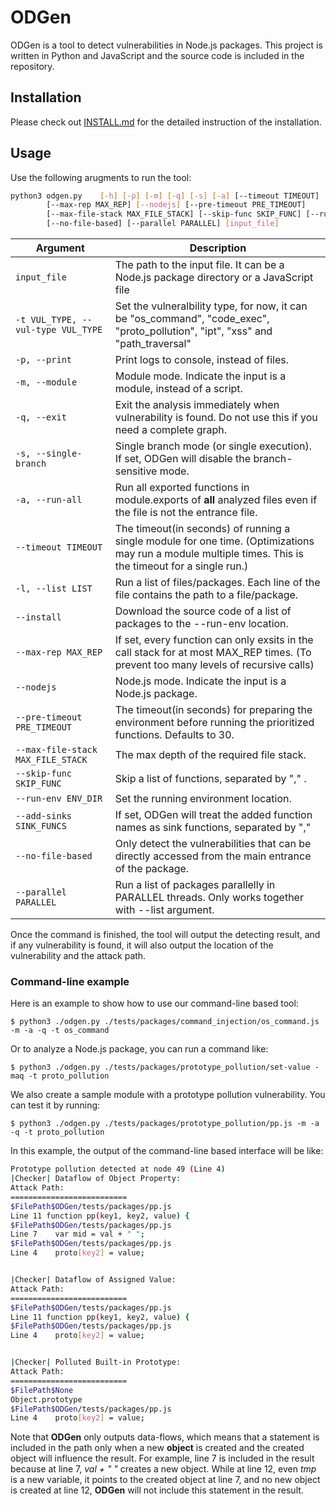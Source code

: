 # ODGen
ODGen is a tool to detect vulnerabilities in Node.js packages. This project is written in Python and JavaScript and the source code is included in the repository. 

## Installation
Please check out [INSTALL.md](./INSTALL.md) for the detailed instruction of the installation.

## Usage
Use the following arugments to run the tool:

```bash
python3 odgen.py	[-h] [-p] [-m] [-q] [-s] [-a] [--timeout TIMEOUT] [-l LIST] [--install] 
		[--max-rep MAX_REP] [--nodejs] [--pre-timeout PRE_TIMEOUT]
		[--max-file-stack MAX_FILE_STACK] [--skip-func SKIP_FUNC] [--run-env RUN_ENV] 
		[--no-file-based] [--parallel PARALLEL] [input_file]
```

| Argument | Description |
| -------- | ----------- |
| `input_file` | The path to the input file. It can be a Node.js package directory or a JavaScript file |
| `-t VUL_TYPE, --vul-type VUL_TYPE` | Set the vulneralbility type, for now, it can be "os\_command", "code\_exec", "proto\_pollution", "ipt", "xss" and "path\_traversal"|
| `-p, --print` | Print logs to console, instead of files. |
| `-m, --module` | Module mode. Indicate the input is a module, instead of a script. |
| `-q, --exit` | Exit the analysis immediately when vulnerability is found. Do not use this if you need a complete graph. |
| `-s, --single-branch` | Single branch mode (or single execution). If set, ODGen will disable the branch-sensitive mode. |
| `-a, --run-all` | Run all exported functions in module.exports of **all** analyzed files even if the file is not the entrance file.|
| `--timeout TIMEOUT`| The timeout(in seconds) of running a single module for one time. (Optimizations may run a module multiple times. This is the timeout for a single run.)|
| `-l, --list LIST`| Run a list of files/packages. Each line of the file contains the path to a file/package. |
| `--install`| Download the source code of a list of packages to the --run-env location. |
| `--max-rep MAX_REP`| If set, every function can only exsits in the call stack for at most MAX_REP times. (To prevent too many levels of recursive calls)| 
| `--nodejs`| Node.js mode. Indicate the input is a Node.js package. |
| `--pre-timeout PRE_TIMEOUT`| The timeout(in seconds) for preparing the environment before running the prioritized functions. Defaults to 30.|
| `--max-file-stack MAX_FILE_STACK`| The max depth of the required file stack. |
| `--skip-func SKIP_FUNC`| Skip a list of functions, separated by "," .|
| `--run-env ENV_DIR` | Set the running environment location.|
| `--add-sinks SINK_FUNCS` | If set, ODGen will treat the added function names as sink functions, separated by ","|
| `--no-file-based`| Only detect the vulnerabilities that can be directly accessed from the main entrance of the package. |
| `--parallel PARALLEL`| Run a list of packages parallelly in PARALLEL threads. Only works together with --list argument. |

Once the command is finished, the tool will output the detecting result, and if any vulnerability is found, it will also output the location of the vulnerability and the attack path. 

### Command-line example
Here is an example to show how to use our command-line based tool:

```shell
$ python3 ./odgen.py ./tests/packages/command_injection/os_command.js -m -a -q -t os_command
```

Or to analyze a Node.js package, you can run a command like:

```shell
$ python3 ./odgen.py ./tests/packages/prototype_pollution/set-value -maq -t proto_pollution
```

We also create a sample module with a prototype pollution vulnerability. You can test it by running:

```shell
$ python3 ./odgen.py ./tests/packages/prototype_pollution/pp.js -m -a -q -t proto_pollution
```

In this example, the output of the command-line based interface will be like:

```bash
Prototype pollution detected at node 49 (Line 4)
|Checker| Dataflow of Object Property:
Attack Path:
==========================
$FilePath$ODGen/tests/packages/pp.js
Line 11	function pp(key1, key2, value) {
$FilePath$ODGen/tests/packages/pp.js
Line 7	  var mid = val + " ";
$FilePath$ODGen/tests/packages/pp.js
Line 4	  proto[key2] = value;


|Checker| Dataflow of Assigned Value:
Attack Path:
==========================
$FilePath$ODGen/tests/packages/pp.js
Line 11	function pp(key1, key2, value) {
$FilePath$ODGen/tests/packages/pp.js
Line 4	  proto[key2] = value;


|Checker| Polluted Built-in Prototype:
Attack Path:
==========================
$FilePath$None
Object.prototype
$FilePath$ODGen/tests/packages/pp.js
Line 4	  proto[key2] = value;
```

Note that **ODGen** only outputs data-flows, which means that a statement is included in the path only when a new **object** is created and the created object will influence the result. For example, line 7 is included in the result because at line 7, *val + " "* creates a new object. While at line 12, even *tmp* is a new variable, it points to the created object at line 7, and no new object is created at line 12, **ODGen** will not include this statement in the result. 
